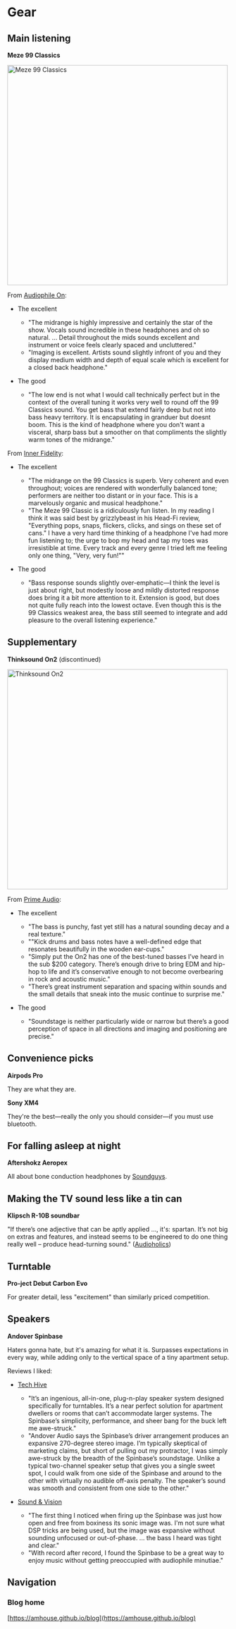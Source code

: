 # Gear

## Main listening

**Meze 99 Classics**

<img src="https://amhouse.github.io/blog/media/gear-meze.png" alt="Meze 99 Classics" width="500"/>

From [Audiophile On](https://www.audiophileon.com/news/meze-99-classics-review-headphone):

* The excellent
    * "The midrange is highly impressive and certainly the star of the show. Vocals sound incredible in these headphones and oh so natural. ... Detail throughout the mids sounds excellent and instrument or voice feels clearly spaced and uncluttered."
    * "Imaging is excellent.  Artists sound slightly infront of you and they display medium width and depth of equal scale which is excellent for a closed back headphone."

* The good
    * "The low end is not what I would call technically perfect but in the context of the overall tuning it works very well to round off the 99 Classics sound.  You get bass that extend fairly deep but not into bass heavy territory. It is encapsulating in granduer but doesnt boom. This is the kind of headphone where you don't want a visceral, sharp bass but a smoother on that compliments the slightly warm tones of the midrange."

From [Inner Fidelity](https://web.archive.org/web/20191029192946/https://www.innerfidelity.com/content/meze-99-classics-very-fun-very-tasty-page-2):

* The excellent
    * "The midrange on the 99 Classics is superb. Very coherent and even throughout; voices are rendered with wonderfully balanced tone; performers are neither too distant or in your face. This is a marvelously organic and musical headphone."
    * "The Meze 99 Classic is a ridiculously fun listen. In my reading I think it was said best by grizzlybeast in his Head-Fi review, "Everything pops, snaps, flickers, clicks, and sings on these set of cans." I have a very hard time thinking of a headphone I've had more fun listening to; the urge to bop my head and tap my toes was irresistible at time. Every track and every genre I tried left me feeling only one thing, "Very, very fun!""

* The good
    * "Bass response sounds slightly over-emphatic—I think the level is just about right, but modestly loose and mildly distorted response does bring it a bit more attention to it. Extension is good, but does not quite fully reach into the lowest octave. Even though this is the 99 Classics weakest area, the bass still seemed to integrate and add pleasure to the overall listening experience."

## Supplementary

**Thinksound On2** (discontinued)

<img src="https://amhouse.github.io/blog/media/gear-thinksound.png" alt="Thinksound On2" width="500"/>

From [Prime Audio](https://primeaudio.org/thinksound-on2-review/):

* The excellent
    * "The bass is punchy, fast yet still has a natural sounding decay and a real texture."
    * ""Kick drums and bass notes have a well-defined edge that resonates beautifully in the wooden ear-cups."
    * "Simply put the On2 has one of the best-tuned basses I’ve heard in the sub $200 category. There’s enough drive to bring EDM and hip-hop to life and it’s conservative enough to not become overbearing in rock and acoustic music."
    * "There’s great instrument separation and spacing within sounds and the small details that sneak into the music continue to surprise me."

* The good
    * "Soundstage is neither particularly wide or narrow but there’s a good perception of space in all directions and imaging and positioning are precise."

## Convenience picks

**Airpods Pro**

They are what they are.

**Sony XM4**

They're the best—really the only you should consider—if you must use bluetooth.

## For falling asleep at night

**Aftershokz Aeropex**

All about bone conduction headphones by [Soundguys](https://www.soundguys.com/best-bone-conduction-headphones-30293/).

## Making the TV sound less like a tin can

**Klipsch R-10B soundbar**

"If there’s one adjective that can be aptly applied ..., it's: spartan. It’s not big on extras and features, and instead seems to be engineered to do one thing really well – produce head-turning sound." ([Audioholics](https://www.audioholics.com/soundbar-and-satellite-speaker-reviews/klipsch-r-10b-soundbar-review))

## Turntable

**Pro-ject Debut Carbon Evo**

For greater detail, less "excitement" than similarly priced competition.

## Speakers

**Andover Spinbase**

Haters gonna hate, but it's amazing for what it is. Surpasses expectations in every way, while adding only to the vertical space of a tiny apartment setup.

Reviews I liked:

* [Tech Hive](https://www.techhive.com/article/3533969/andover-audio-spinbase-review.html)
    * "It’s an ingenious, all-in-one, plug-n-play speaker system designed specifically for turntables. It’s a near perfect solution for apartment dwellers or rooms that can’t accommodate larger systems. The Spinbase’s simplicity, performance, and sheer bang for the buck left me awe-struck."
    * "Andover Audio says the Spinbase’s driver arrangement produces an expansive 270-degree stereo image. I’m typically skeptical of marketing claims, but short of pulling out my protractor, I was simply awe-struck by the breadth of the Spinbase’s soundstage. Unlike a typical two-channel speaker setup that gives you a single sweet spot, I could walk from one side of the Spinbase and around to the other with virtually no audible off-axis penalty. The speaker’s sound was smooth and consistent from one side to the other."

* [Sound & Vision](https://www.soundandvision.com/content/andover-spinbase-turntable-speaker-system-review)
    * "The first thing I noticed when firing up the Spinbase was just how open and free from boxiness its sonic image was. I'm not sure what DSP tricks are being used, but the image was expansive without sounding unfocused or out-of-phase. ... the bass I heard was tight and clear."
    * "With record after record, I found the Spinbase to be a great way to enjoy music without getting preoccupied with audiophile minutiae."

## Navigation

### Blog home

[https://amhouse.github.io/blog](https://amhouse.github.io/blog)
